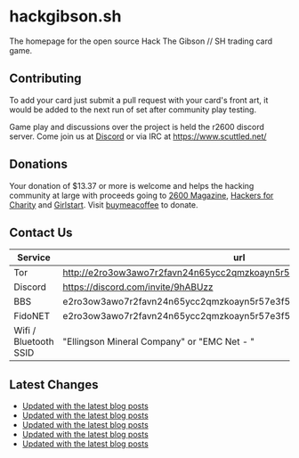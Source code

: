 # hackgibson.sh
The homepage for the open source Hack The Gibson // SH trading card game.


## Contributing

To add your card just submit a pull request with your card's front art, it would be added to the next run of set after community play testing.

Game play and discussions over the project is held the r2600 discord server. Come join us at [Discord](https://discord.com/invite/9hABUzz) or via IRC at https://www.scuttled.net/


## Donations

Your donation of $13.37 or more is welcome and helps the hacking community at large with proceeds going to [2600 Magazine](https://2600.com/), [Hackers for Charity](https://hackersforcharity.org) and [Girlstart](https://girlstart.org).  Visit [buymeacoffee](https://www.buymeacoffee.com/hackgibson.sh) to donate.


## Contact Us

Service | url
-|-
Tor | http://e2ro3ow3awo7r2favn24n65ycc2qmzkoayn5r57e3f56nvjwdcgg32ad.onion
Discord | https://discord.com/invite/9hABUzz
BBS | e2ro3ow3awo7r2favn24n65ycc2qmzkoayn5r57e3f56nvjwdcgg32ad.onion:23
FidoNET | e2ro3ow3awo7r2favn24n65ycc2qmzkoayn5r57e3f56nvjwdcgg32ad.onion:24554
Wifi / Bluetooth SSID | "Ellingson Mineral Company" or "EMC Net - <fidonet address>"

## Latest Changes
<!-- BLOG-POST-LIST:START -->
- [Updated with the latest blog posts](https://github.com/DFW2600/hackgibson.sh/commit/7190c40c06f02057ab62986493ffb2c28e206a16)
- [Updated with the latest blog posts](https://github.com/DFW2600/hackgibson.sh/commit/1aa306938c0e09a8d016823a30f632da3d332c87)
- [Updated with the latest blog posts](https://github.com/DFW2600/hackgibson.sh/commit/93b133f113f051dc2ba5c61f6f07fcf3ee0f3052)
- [Updated with the latest blog posts](https://github.com/DFW2600/hackgibson.sh/commit/41151182c816cd25d6a3ea672bc2d5f67df43f88)
- [Updated with the latest blog posts](https://github.com/DFW2600/hackgibson.sh/commit/60700b1ba1fe93947c4ef30c83b3d0cce501b1f6)
<!-- BLOG-POST-LIST:END -->
